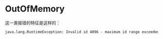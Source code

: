 # OutOfMemory

这一类报错的特征是这样的：

```markdown
java.lang.RuntimeException: Invalid id 4096 - maximum id range exceeded.
```

